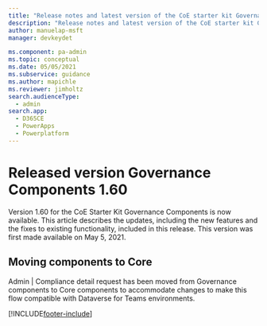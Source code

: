 ```yaml
---
title: "Release notes and latest version of the CoE starter kit Governance components 1.60 | MicrosoftDocs"
description: "Release notes and latest version of the CoE starter kit Governance components 1.60."
author: manuelap-msft
manager: devkeydet

ms.component: pa-admin
ms.topic: conceptual
ms.date: 05/05/2021
ms.subservice: guidance
ms.author: mapichle
ms.reviewer: jimholtz
search.audienceType: 
  - admin
search.app: 
  - D365CE
  - PowerApps
  - Powerplatform
---
```


# Released version Governance Components 1.60

Version 1.60 for the CoE Starter Kit Governance Components is now available. This article describes the updates, including the new features and the fixes to existing functionality, included in this release. This version was first made available on May 5, 2021.

## Moving components to Core

Admin | Compliance detail request has been moved from Governance components to Core components to accommodate changes to make this flow compatible with Dataverse for Teams environments.

[!INCLUDE[footer-include](../../../includes/footer-banner.md)]